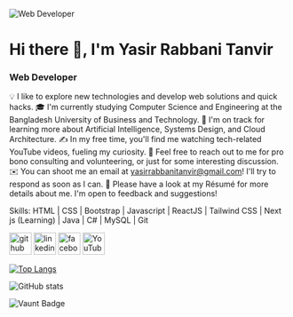 ![Web Developer](https://www.linkedin.com/in/yasirrabbanitanvir/overlay/background-image/)
# Hi there 👋, I'm Yasir Rabbani Tanvir
### Web Developer


💡  I like to explore new technologies and develop web solutions and quick hacks.
🎓  I'm currently studying Computer Science and Engineering at the Bangladesh University of Business and Technology.
🌱  I'm on track for learning more about Artificial Intelligence, Systems Design, and Cloud Architecture.
✍️  In my free time,  you'll find me watching tech-related YouTube videos, fueling my curiosity.
💬  Feel free to reach out to me for pro bono consulting and volunteering, or just for some interesting discussion.
✉️  You can shoot me an email at yasirrabbanitanvir@gmail.com! I'll try to respond as soon as I can.
📄  Please have a look at my Résumé for more details about me. I'm open to feedback and suggestions!

Skills: HTML | CSS | Bootstrap | Javascript | ReactJS | Tailwind CSS | Next js (Learning) | Java | C# | MySQL | Git



[<img src='https://cdn.jsdelivr.net/npm/simple-icons@3.0.1/icons/github.svg' alt='github' height='40'>](https://github.com/https://github.com/yasirrabbanitanvir)  [<img src='https://cdn.jsdelivr.net/npm/simple-icons@3.0.1/icons/linkedin.svg' alt='linkedin' height='40'>](https://www.linkedin.com/in/https://www.linkedin.com/in/yasirrabbanitanvir//)  [<img src='https://cdn.jsdelivr.net/npm/simple-icons@3.0.1/icons/facebook.svg' alt='facebook' height='40'>](https://www.facebook.com/https://www.facebook.com/yasirrabbanitanvir)  [<img src='https://cdn.jsdelivr.net/npm/simple-icons@3.0.1/icons/youtube.svg' alt='YouTube' height='40'>](https://www.youtube.com/channel/https://www.youtube.com/@YeasirTanvir)  

[![Top Langs](https://github-readme-stats.vercel.app/api/top-langs/?username=https://github.com/yasirrabbanitanvir)](https://github.com/anuraghazra/github-readme-stats)

![GitHub stats](https://github-readme-stats.vercel.app/api?username=https://github.com/yasirrabbanitanvir&show_icons=true)  

![Vaunt Badge](https://api.vaunt.dev/v1/github/entities/https://github.com/yasirrabbanitanvir/contributions?format=svg&private=false)  

